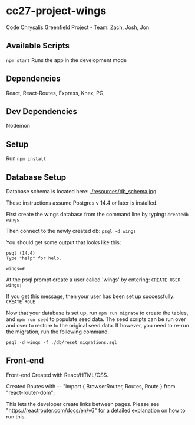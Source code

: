 # cc27-project-wings

Code Chrysalis Greenfield Project - Team: Zach, Josh, Jon

## Available Scripts

`npm start`
Runs the app in the development mode

## Dependencies

React, React-Routes, Express, Knex, PG,

## Dev Dependencies

Nodemon

## Setup

Run `npm install`

## Database Setup

Database schema is located here: [./resources/db_schema.jpg](./resources/db_schema.jpg)

These instructions assume Postgres v 14.4 or later is installed.

First create the wings database from the command line by typing:
`createdb wings`

Then connect to the newly created db:
`psql -d wings`

You should get some output that looks like this:

```
psql (14.4)
Type "help" for help.

wings=#
```

At the psql prompt create a user called 'wings' by entering:
`CREATE USER wings;`

If you get this message, then your user has been set up successfully:
`CREATE ROLE`

Now that your database is set up, run `npm run migrate` to create the tables, 
and `npm run seed` to populate seed data. The seed scripts can be run over and over to restore to the original seed data. If however, you need to re-run the migration, run the following command.

`psql -d wings -f ./db/reset_migrations.sql`

## Front-end

Front-end Created with React/HTML/CSS.

Created Routes with --
"import { BrowserRouter, Routes, Route } from "react-router-dom";

This lets the developer create links between pages. Please see "https://reactrouter.com/docs/en/v6" for a detailed explanation on how to run this.
